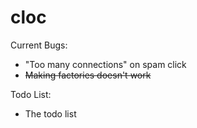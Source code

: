 # cloc
Current Bugs:

  - "Too many connections" on spam click
  - ~~Making factories doesn't work~~
  
Todo List:

  - The todo list
